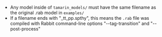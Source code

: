 - Any model inside of `tamarin_models/` must have the same filename as the original .rab model in `examples/`
- If a filename ends with "_tt_pp.spthy", this means the `.rab` file was compiled with Rabbit command-line options "--tag-transition" and "--post-process"
